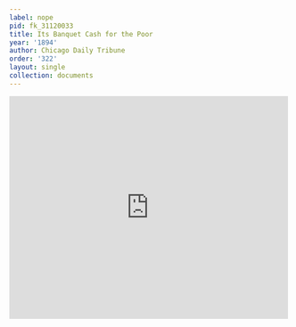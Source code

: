 ```yaml
---
label: nope
pid: fk_31120033
title: Its Banquet Cash for the Poor
year: '1894'
author: Chicago Daily Tribune
order: '322'
layout: single
collection: documents
---
```

<iframe src="https://northwestern.app.box.com/embed/s/tbee8xylqo48g7dmeq3ffexul7lz71gj?sortColumn=date&view=list" width="500" height="400" frameborder="0" allowfullscreen webkitallowfullscreen msallowfullscreen></iframe>
